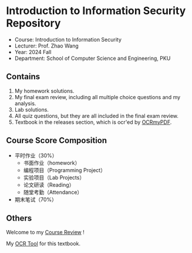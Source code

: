 # Introduction to Information Security Repository

- Course: Introduction to Information Security
- Lecturer: Prof. Zhao Wang
- Year: 2024 Fall
- Department: School of Computer Science and Engineering, PKU

## Contains

1. My homework solutions.
2. My final exam review, including all multiple choice questions and my analysis.
3. Lab solutions.
4. All quiz questions, but they are all included in the final exam review.
5. Textbook in the releases section, which is ocr'ed by [OCRmyPDF](https://github.com/ocrmypdf/OCRmyPDF).

## Course Score Composition

- 平时作业（30%）
  - 书面作业（homework）
  - 编程项目（Programming Project）
  - 实验项目（Lab Projects）
  - 论文研读（Reading）
  - 随堂考勤（Attendance）
- 期末笔试（70%）

## Others

Welcome to my [Course Review](https://www.lyt0112.com/blog/course_review-zh) !

My [OCR Tool](https://github.com/ocrmypdf/OCRmyPDF) for this textbook.
